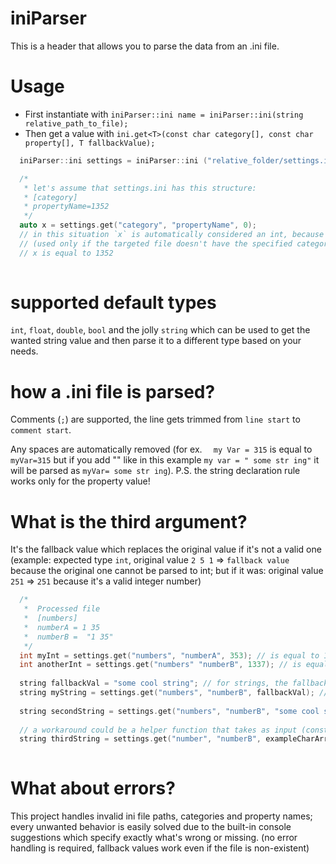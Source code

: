 # iniParser

This is a header that allows you to parse the data from an .ini file.

# Usage


- First instantiate with `iniParser::ini name = iniParser::ini(string relative_path_to_file);`
- Then get a value with `ini.get<T>(const char category[], const char property[], T fallbackValue);`

```cpp
  iniParser::ini settings = iniParser::ini ("relative_folder/settings.ini");

  /*
   * let's assume that settings.ini has this structure:
   * [category]
   * propertyName=1352
   */
  auto x = settings.get("category", "propertyName", 0);
  // in this situation `x` is automatically considered an int, because the third arguments type is the same as the return type
  // (used only if the targeted file doesn't have the specified category/category property)
  // x is equal to 1352
   
```

# supported default types

`int`, `float`, `double`, `bool` and the jolly `string` which can be used to get the wanted string value
and then parse it to a different type based on your needs.

# how a .ini file is parsed?

Comments (`;`) are supported, the line gets trimmed from `line start` to `comment start`.

Any spaces are automatically removed (for ex. `  my Var = 315` is equal to `myVar=315` but if you add "" like in this example `my var = " some str ing"` it will be parsed as `myVar= some str ing`). P.S. the string declaration rule works only for the property value!

# What is the third argument?

It's the fallback value which replaces the original value if it's not a valid one (example: expected type `int`, original value `2 5 1` => `fallback value` because the original one cannot be parsed to int; but if it was: original value `251` => `251` because it's a valid integer number)
```cpp
  /*
   *  Processed file
   *  [numbers]
   *  numberA = 1 35
   *  numberB =  "1 35"
   */
  int myInt = settings.get("numbers", "numberA", 353); // is equal to 135
  int anotherInt = settings.get("numbers" "numberB", 1337); // is equal to 1337 because all spaces are preserved in string declaration
  
  string fallbackVal = "some cool string"; // for strings, the fallbackValue must be declared like this
  string myString = settings.get("numbers", "numberB", fallbackVal); // is equal to "1 35"
  
  string secondString = settings.get("numbers", "numberB", "some cool string");  // ERROR
  
  // a workaround could be a helper function that takes as input (const char[]) and convert it to (string)
  string thirdString = settings.get("number", "numberB", exampleCharArrToStr("some cool string")); // if done correctly it won't throw an error
  
```

# What about errors?

This project handles invalid ini file paths, categories and property names; every unwanted behavior is easily solved due to the built-in console suggestions which specify exactly what's wrong or missing. (no error handling is required, fallback values work even if the file is non-existent)
